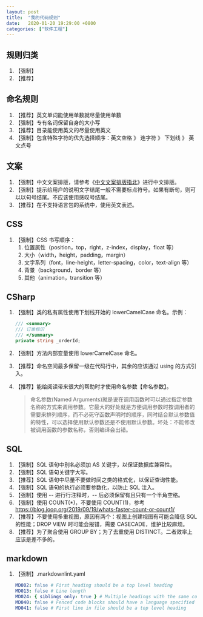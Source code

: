 ```yaml
---
layout: post
title:  "我的代码规则"
date:   2020-01-20 19:29:00 +0800
categories: ["软件工程"]
---
```


## 规则归类

1. 【强制】
1. 【推荐】

## 命名规则

1. 【推荐】英文单词能使用单数就尽量使用单数
1. 【强制】专有名词保留自身的大小写
1. 【推荐】目录能使用英文的尽量使用英文
1. 【强制】包含特殊字符的优先选择顺序：英文空格 》 连字符 》 下划线 》 英文点号

## 文案

1. 【强制】中文文案排版，请参考《[中文文案排版指北](https://github.com/mzlogin/chinese-copywriting-guidelines)》进行中文排版。
1. 【强制】提示给用户的说明文字结尾一般不需要标点符号。如果有断句，则可以以句号结尾。不应该使用感叹号结尾。
1. 【推荐】在不支持语言包的系统中，使用英文表述。

## CSS

1. 【强制】CSS 书写顺序：
   1. 位置属性（position，top，right，z-index，display，float 等）
   1. 大小（width，height，padding，margin）
   1. 文字系列（font，line-height，letter-spacing，color，text-align 等）
   1. 背景（background，border 等）
   1. 其他（animation，transition 等）

## CSharp

1. 【强制】类的私有属性使用下划线开始的 lowerCamelCase 命名。示例：

   ```c#
   /// <summary>
   /// 订单标识
   /// </summary>
   private string _orderId;
   ```

1. 【强制】方法内部变量使用 lowerCamelCase 命名。
1. 【推荐】命名空间最多保留一级在代码行中，其余的应该通过 using 的方式引入。
1. 【推荐】能给阅读带来很大的帮助时才使用命名参数【命名参数】。
   > 命名参数(Named Arguments)就是说在调用函数时可以通过指定参数名称的方式来调用参数。它最大的好处就是方便调用参数时按调用者的需要来排列顺序，而不必死守函数声明时的顺序，同时结合默认参数值的特性，可以选择使用默认参数还是不使用默认参数。坏处：不能修改被调用函数的参数名称，否则编译会出错。

## SQL

1. 【强制】SQL 语句中别名必须加 AS 关键字，以保证数据库兼容性。
1. 【强制】SQL 语句关键字大写。
1. 【推荐】SQL 语句中尽量不要做时间之类的格式化，以保证查询性能。
1. 【强制】SQL 语句的执行必须要参数化，以防止 SQL 注入。
1. 【强制】使用 -- 进行行注释时，-- 后必须保留有且只有一个半角空格。
1. 【强制】使用 COUNT(\*)，不要使用 COUNT(1)，参考 <https://blog.jooq.org/2019/09/19/whats-faster-count-or-count1/>
1. 【推荐】不要使用多重视图，原因有两个：视图上创建视图有可能会降低 SQL 的性能；DROP VIEW 时可能会报错，需要 CASECADE，维护比较麻烦。
1. 【推荐】为了聚合使用 GROUP BY；为了去重使用 DISTINCT。二者效率上应该是差不多的。

## markdown

1. 【强制】.markdownlint.yaml

   ```yml
   MD002: false # First heading should be a top level heading
   MD013: false # Line length
   MD024: { siblings_only: true } # Multiple headings with the same content
   MD040: false # Fenced code blocks should have a language specified
   MD041: false # First line in file should be a top level heading
   ```
